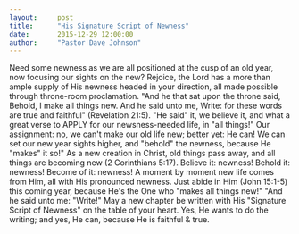 ```yaml
---
layout:     post
title:      "His Signature Script of Newness"
date:       2015-12-29 12:00:00
author:     "Pastor Dave Johnson"
---
```


Need some newness as we are all positioned at the cusp of an old year, now focusing our sights on the new?  Rejoice, the Lord has a more than ample supply of His newness headed in your direction, all made possible through throne-room proclamation.  "And he that sat upon the throne said, Behold, I make all things new. And he said unto me, Write: for these words are true and faithful" (Revelation 21:5).  "He said" it, we believe it, and what a great verse to APPLY for our newsness-needed life, in "all things!"  Our assignment: no, we can't make our old life new;  better yet:  He can!  We can set our new year sights higher, and "behold" the newness, because He "makes" it so!"  As a new creation in Christ, old things pass away, and all things are becoming new (2 Corinthians 5:17).   Believe it: newness!   Behold it: newness! Become of it: newness!  A moment by moment new life comes from Him, all with His pronounced newness.  Just abide in Him (John 15:1-5) this coming year, because He's the One who "makes all things new!"  "And he said unto me: "Write!"  May a new chapter be written with His "Signature Script of Newness" on the table of your heart.  Yes, He wants to do the writing; and yes, He can, because He is faithful & true.
